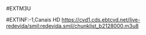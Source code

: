 #EXTM3U 

#EXTINF:-1,Canais HD https://cvd1.cds.ebtcvd.net/live-redevida/smil:redevida.smil/chunklist_b2128000.m3u8
